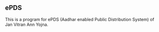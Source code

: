 ## ePDS
This is a program for ePDS (Aadhar enabled Public Distribution System) of Jan Vitran Ann Yojna.
